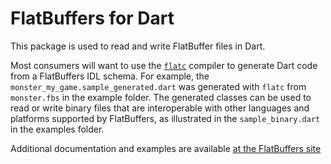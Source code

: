 # FlatBuffers for Dart

This package is used to read and write FlatBuffer files in Dart.

Most consumers will want to use the [`flatc`](https://github.com/google/flatbuffers)
compiler to generate Dart code from a FlatBuffers IDL schema.  For example, the
`monster_my_game.sample_generated.dart` was generated with `flatc` from
`monster.fbs` in the example folder. The generated classes can be used to read
or write binary files that are interoperable with other languages and platforms
supported by FlatBuffers, as illustrated in the `sample_binary.dart` in the
examples folder.

Additional documentation and examples are available [at the FlatBuffers site](https://google.github.io/flatbuffers/index.html)